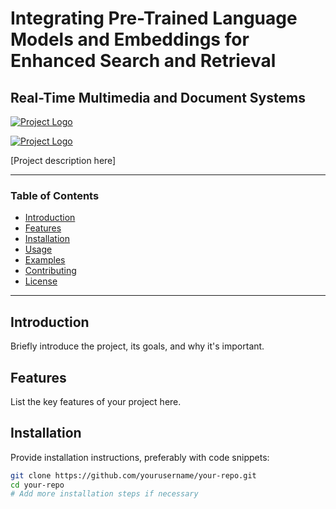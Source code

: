 # Integrating Pre-Trained Language Models and Embeddings for Enhanced Search and Retrieval
## Real-Time Multimedia and Document Systems

[![Project Logo](<img width="963" alt="hf-logo-with-title" src="https://github.com/kaoutar-lakdim/LM-Enhanced-Search/assets/127676452/d7de3149-61f2-45f7-b944-7ad927d216cd">
)](https://huggingface.co)


[![Project Logo](https://github.com/kaoutar-lakdim/LM-Enhanced-Search/raw/main/assets/127676452/d7de3149-61f2-45f7-b944-7ad927d216cd.png)](https://huggingface.co)


[Project description here]


---

### Table of Contents
- [Introduction](#introduction)
- [Features](#features)
- [Installation](#installation)
- [Usage](#usage)
- [Examples](#examples)
- [Contributing](#contributing)
- [License](#license)

---

## Introduction

Briefly introduce the project, its goals, and why it's important.

## Features

List the key features of your project here.

## Installation

Provide installation instructions, preferably with code snippets:

```bash
git clone https://github.com/yourusername/your-repo.git
cd your-repo
# Add more installation steps if necessary

